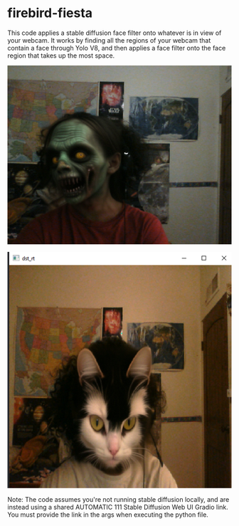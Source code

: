 # firebird-fiesta
This code applies a stable diffusion face filter onto whatever is in view of your webcam. It works by finding all the regions of your webcam that contain a face through Yolo V8, and then applies a face filter onto the face region that takes up the most space.

![alt text](./example.png)

![alt text](./example2.png)

Note: The code assumes you're not running stable diffusion locally, and are instead using a shared AUTOMATIC 111 Stable Diffusion Web UI Gradio link.
You must provide the link in the args when executing the python file. 

